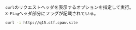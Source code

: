 ``curl``のリクエストヘッダを表示するオプションを指定して実行。  
``X-Flag``ヘッダ部分にフラグが記載されている。  

```bash
curl -i http://q15.ctf.cpaw.site
```
